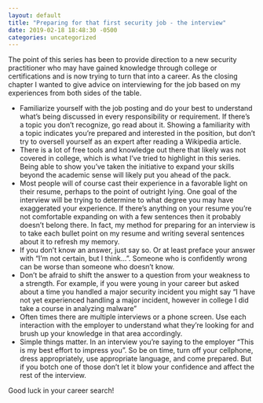 ```yaml
---
layout: default
title: "Preparing for that first security job - the interview"
date: 2019-02-18 18:48:30 -0500
categories: uncategorized
---
```

The point of this series has been to provide direction to a new security practitioner who may have gained knowledge through college or certifications and is now trying to turn that into a career. As the closing chapter I wanted to give advice on interviewing for the job based on my experiences from both sides of the table.

* Familiarize yourself with the job posting and do your best to understand what’s being discussed in every responsibility or requirement. If there’s a topic you don’t recognize, go read about it. Showing a familiarity with a topic indicates you’re prepared and interested in the position, but don’t try to oversell yourself as an expert after reading a Wikipedia article.
* There is a lot of free tools and knowledge out there that likely was not covered in college, which is what I’ve tried to highlight in this series. Being able to show you’ve taken the initiative to expand your skills beyond the academic sense will likely put you ahead of the pack.
* Most people will of course cast their experience in a favorable light on their resume, perhaps to the point of outright lying. One goal of the interview will be trying to determine to what degree you may have exaggerated your experience. If there’s anything on your resume you’re not comfortable expanding on with a few sentences then it probably doesn’t belong there. In fact, my method for preparing for an interview is to take each bullet point on my resume and writing several sentences about it to refresh my memory.
* If you don’t know an answer, just say so. Or at least preface your answer with “I’m not certain, but I think…”. Someone who is confidently wrong can be worse than someone who doesn’t know.
* Don’t be afraid to shift the answer to a question from your weakness to a strength. For example, if you were young in your career but asked about a time you handled a major security incident you might say “I have not yet experienced handling a major incident, however in college I did take a course in analyzing malware”
* Often times there are multiple interviews or a phone screen. Use each interaction with the employer to understand what they’re looking for and brush up your knowledge in that area accordingly.
* Simple things matter. In an interview you’re saying to the employer “This is my best effort to impress you”. So be on time, turn off your cellphone, dress appropriately, use appropriate language, and come prepared. But if you botch one of those don’t let it blow your confidence and affect the rest of the interview.

Good luck in your career search!
